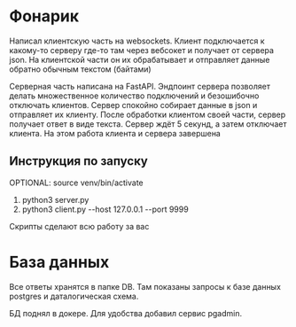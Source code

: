 # Фонарик

Написал клиентскую часть на websockets. Клиент подключается к какому-то серверу где-то там через вебсокет и получает от сервера json.
На клиентской части он их обрабатывает и отправляет данные обратно обычным текстом (байтами)

Серверная часть написана на FastAPI. Эндпоинт сервера позволяет делать множественное количество подключений и безошибочно отключать клиентов.
Сервер спокойно собирает данные в json и отправляет их клиенту. После обработки клиентом своей части, сервер получает ответ в виде текста.
Сервер ждёт 5 секунд, а затем отключает клиента. На этом работа клиента и сервера завершена

## Инструкция по запуску

OPTIONAL: source venv/bin/activate 

1) python3 server.py
2) python3 client.py --host 127.0.0.1 --port 9999

Скрипты сделают всю работу за вас

# База данных

Все ответы хранятся в папке DB.
Там показаны запросы к базе данных postgres и даталогическая схема.

БД поднял в докере. Для удобства добавил сервис pgadmin.